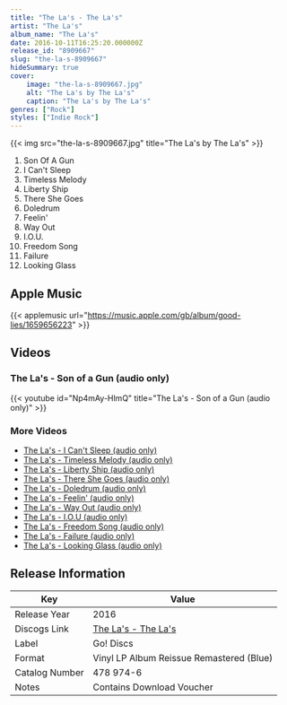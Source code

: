 ```yaml
---
title: "The La's - The La's"
artist: "The La's"
album_name: "The La's"
date: 2016-10-11T16:25:20.000000Z
release_id: "8909667"
slug: "the-la-s-8909667"
hideSummary: true
cover:
    image: "the-la-s-8909667.jpg"
    alt: "The La's by The La's"
    caption: "The La's by The La's"
genres: ["Rock"]
styles: ["Indie Rock"]
---
```


{{< img src="the-la-s-8909667.jpg" title="The La's by The La's" >}}

<!-- section break -->

1. Son Of A Gun
2. I Can't Sleep
3. Timeless Melody
4. Liberty Ship
5. There She Goes
6. Doledrum
7. Feelin'
8. Way Out
9. I.O.U.
10. Freedom Song
11. Failure
12. Looking Glass

<!-- section break -->




## Apple Music
{{< applemusic url="https://music.apple.com/gb/album/good-lies/1659656223" >}}





## Videos
### The La's - Son of a Gun (audio only)
{{< youtube id="Np4mAy-HlmQ" title="The La's - Son of a Gun (audio only)" >}}<br>

### More Videos

- [The La's - I Can't Sleep (audio only)](https://www.youtube.com/watch?v=6LURvVxSZl4)
- [The La's - Timeless Melody (audio only)](https://www.youtube.com/watch?v=Eus8vzjBVaQ)
- [The La's - Liberty Ship (audio only)](https://www.youtube.com/watch?v=e4QBcdmn30I)
- [The La's - There She Goes (audio only)](https://www.youtube.com/watch?v=925i0-TCjrQ)
- [The La's - Doledrum (audio only)](https://www.youtube.com/watch?v=ZvHpLflwPfc)
- [The La's - Feelin' (audio only)](https://www.youtube.com/watch?v=1bzxpWob71M)
- [The La's - Way Out (audio only)](https://www.youtube.com/watch?v=A7PQh0ZgA_U)
- [The La's - I.O.U (audio only)](https://www.youtube.com/watch?v=0YirTfE0EsM)
- [The La's - Freedom Song (audio only)](https://www.youtube.com/watch?v=THPQoF2VaxY)
- [The La's - Failure (audio only)](https://www.youtube.com/watch?v=ygTcGzk7u08)
- [The La's - Looking Glass (audio only)](https://www.youtube.com/watch?v=wjo9CwDKRls)


## Release Information
|  Key           | Value                                                |
| ---------------| ---------------------------------------------------- |
| Release Year   | 2016                                   |
| Discogs Link   | [The La's - The La's](https://www.discogs.com/release/8909667-The-Las-The-Las) |
| Label          | Go! Discs |
| Format         | Vinyl LP Album Reissue Remastered (Blue) |
| Catalog Number | 478 974-6 |
| Notes | Contains Download Voucher |
